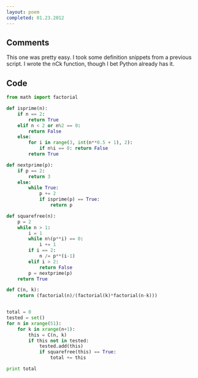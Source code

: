 ```yaml
---
layout: poem
completed: 01.23.2012
---
```


## Comments

This one was pretty easy. I took some definition snippets from a previous
script. I wrote the nCk function, though I bet Python already has it.

## Code

```python
from math import factorial

def isprime(n):
	if n == 2:
		return True
	elif n < 2 or n%2 == 0:
		return False
	else:
		for i in range(3, int(n**0.5 + 1), 2):
			if n%i == 0: return False
		return True

def nextprime(p):
	if p == 2:
		return 3
	else:
		while True:
			p += 2
			if isprime(p) == True:
				return p

def squarefree(n):
	p = 2
	while n > 1:
		i = 1
	 	while n%(p**i) == 0:
			i += 1
		if i == 2:
			n /= p**(i-1)
		elif i > 2:
			return False
		p = nextprime(p)
	return True

def C(n, k):
	return (factorial(n)/(factorial(k)*factorial(n-k)))


total = 0
tested = set()
for n in xrange(51):
	for k in xrange(n+1):
		this = C(n, k)
		if this not in tested:
			tested.add(this)
			if squarefree(this) == True:
				total += this

print total
```
